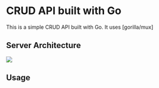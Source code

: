 CRUD API built with Go
======================

This is a simple CRUD API built with Go. It uses [gorilla/mux]

## Server Architecture 
![](https://media.cleanshot.cloud/media/25003/wjhID72M5gejgW9KYvmgfab430UWVxNGAmVYxI92.png?Expires=1662260143&Signature=WB5PwudhdkAL6l4oDq8t1N2sJ3QardtNin0pdLPyEGs7SelOMXdoW3wvJLZu-otJO8dY5K6oCUycZHPgOP90hsmN7N~43c~AO33sxkLe~lkvt-agLXr1Z3NloAAq4LaPO-ZEVjLzPNo4BWUgITuJtUQQ9J0cU8XSvLrH8kTsD652-WycyjXCxB3vvFJmJOIQQg2sNfQIi2x~Ng6eKijZnuRcbzTe6~lloTYliVayjXWLXJV3hP03US~mAxbgfsCilmIneRN6wMGjAJbsPJfUyzbBU8urMYhQnf2SzDb0iXBgHETDZZpu7g3exEMY6iPddb84zuFPlzsXVFiXkt8E5w__&Key-Pair-Id=K269JMAT9ZF4GZ)

## Usage
